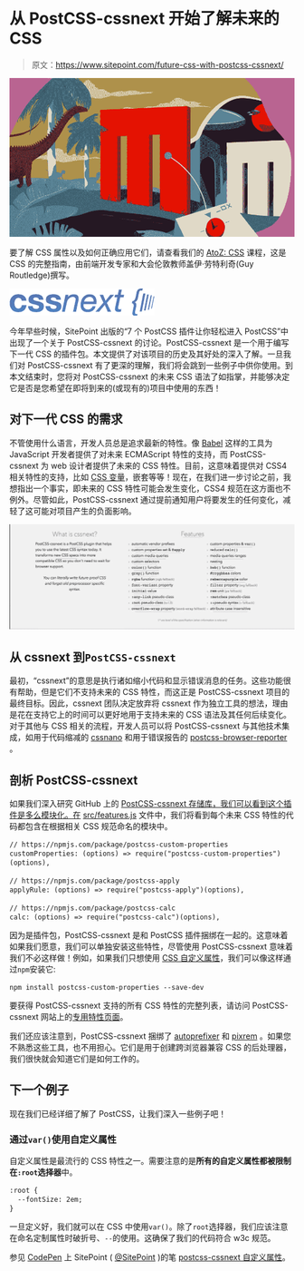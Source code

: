 # 从 PostCSS-cssnext 开始了解未来的 CSS

> 原文：<https://www.sitepoint.com/future-css-with-postcss-cssnext/>

![PostCSS-cssnext](img/30f849dd7baeafe7ad5a337c9e9623b3.png)

要了解 CSS 属性以及如何正确应用它们，请查看我们的 [AtoZ: CSS](https://www.sitepoint.com/premium/courses/atoz-css-2944) 课程，这是 CSS 的完整指南，由前端开发专家和大会伦敦教师盖伊·劳特利奇(Guy Routledge)撰写。

![cssnext Logo](img/bf806b4a5ef1d4ba1e0b2c8b902a1620.png)

今年早些时候，SitePoint 出版的“7 个 PostCSS 插件让你轻松进入 PostCSS”中出现了一个关于 PostCSS-cssnext 的讨论。PostCSS-cssnext 是一个用于编写下一代 CSS 的插件包。本文提供了对该项目的历史及其好处的深入了解。一旦我们对 PostCSS-cssnext 有了更深的理解，我们将会跳到一些例子中供你使用。到本文结束时，您将对 PostCSS-cssnext 的未来 CSS 语法了如指掌，并能够决定它是否是您希望在即将到来的(或现有的)项目中使用的东西！

## 对下一代 CSS 的需求

不管使用什么语言，开发人员总是追求最新的特性。像 [Babel](https://babeljs.io/) 这样的工具为 JavaScript 开发者提供了对未来 ECMAScript 特性的支持，而 PostCSS-cssnext 为 web 设计者提供了未来的 CSS 特性。目前，这意味着提供对 CSS4 相关特性的支持，比如 [CSS 变量](https://drafts.csswg.org/css-variables/)，嵌套等等！现在，在我们进一步讨论之前，我想指出一个事实，即未来的 CSS 特性可能会发生变化，CSS4 规范在这方面也不例外。尽管如此，PostCSS-cssnext 通过提前通知用户将要发生的任何变化，减轻了这可能对项目产生的负面影响。

![postcss homepage screenshot - features](img/30ea2d6566adee1fe6f20f5759cc19af.png)

## 从 cssnext 到`PostCSS-cssnext`

最初，“cssnext”的意思是执行诸如缩小代码和显示错误消息的任务。这些功能很有帮助，但是它们不支持未来的 CSS 特性，而这正是 PostCSS-cssnext 项目的最终目标。因此，cssnext 团队决定放弃将 cssnext 作为独立工具的想法，理由是花在支持它上的时间可以更好地用于支持未来的 CSS 语法及其任何后续变化。对于其他与 CSS 相关的流程，开发人员可以将 PostCSS-cssnext 与其他技术集成，如用于代码缩减的 [cssnano](http://cssnano.co/) 和用于错误报告的 [postcss-browser-reporter](https://github.com/postcss/postcss-browser-reporter) 。

## 剖析 PostCSS-cssnext

如果我们深入研究 GitHub 上的 [PostCSS-cssnext 存储库，我们可以看到这个插件是多么模块化。在](https://github.com/MoOx/postcss-cssnext) [src/features.js](https://github.com/MoOx/postcss-cssnext/blob/master/src/features.js) 文件中，我们将看到每个未来 CSS 特性的代码都包含在根据相关 CSS 规范命名的模块中。

```
// https://npmjs.com/package/postcss-custom-properties
customProperties: (options) => require("postcss-custom-properties")(options),

// https://npmjs.com/package/postcss-apply
applyRule: (options) => require("postcss-apply")(options),

// https://npmjs.com/package/postcss-calc
calc: (options) => require("postcss-calc")(options),
```

因为是插件包，PostCSS-cssnext 是和 PostCSS 插件捆绑在一起的。这意味着如果我们愿意，我们可以单独安装这些特性，尽管使用 PostCSS-cssnext 意味着我们不必这样做！例如，如果我们只想使用 [CSS 自定义属性](https://drafts.csswg.org/css-variables/)，我们可以像这样通过`npm`安装它:

```
npm install postcss-custom-properties --save-dev
```

要获得 PostCSS-cssnext 支持的所有 CSS 特性的完整列表，请访问 PostCSS-cssnext 网站上的[专用特性页面](http://cssnext.io/features/)。

我们还应该注意到，PostCSS-cssnext 捆绑了 [autoprefixer](https://github.com/postcss/autoprefixer) 和 [pixrem](https://github.com/robwierzbowski/node-pixrem) 。如果您不熟悉这些工具，也不用担心。它们是用于创建跨浏览器兼容 CSS 的后处理器，我们很快就会知道它们是如何工作的。

## 下一个例子

现在我们已经详细了解了 PostCSS，让我们深入一些例子吧！

### 通过`var()`使用自定义属性

自定义属性是最流行的 CSS 特性之一。需要注意的是**所有的自定义属性都被限制在`:root`选择器**中。

```
:root {
  --fontSize: 2em;
}
```

一旦定义好，我们就可以在 CSS 中使用`var()`。除了`root`选择器，我们应该注意在命名定制属性时破折号、`--`的使用。这确保了我们的代码符合 w3c 规范。

参见 [CodePen](http://codepen.io) 上 SitePoint ( [@SitePoint](http://codepen.io/SitePoint) )的笔 [postcss-cssnext 自定义属性](http://codepen.io/SitePoint/pen/edqmbE/)。